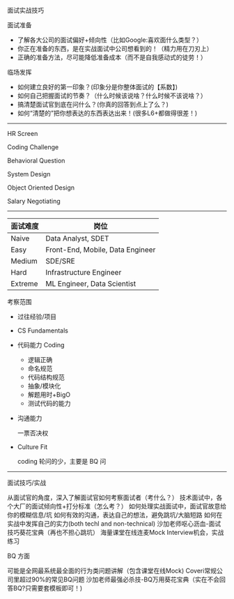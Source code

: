 面试实战技巧

面试准备

- 了解各大公司的面试偏好+倾向性（比如Google:喜欢面什么类型？）
- 你正在准备的东西，是在实战面试中公司想看到的！（精力用在刀刃上）
- 正确的准备方法，尽可能降低准备成本（而不是自我感动式的徒劳！）

临场发挥

- 如何建立良好的第一印象？(印象分是你整体面试的【系数】)
- 如何自己把握面试的节奏？（什么时候该说啥？什么时候不该说啥？）
- 搞清楚面试官到底在问什么？(你真的回答到点上了么？)
- 如何“清楚的”把你想表达的东西表达出来！(很多L6+都做得很差！)

---

HR Screen

Coding Challenge

Behavioral Question

System Design

Object Oriented Design

Salary Negotiating

---

| 面试难度 | 岗位                             |
| -------- | -------------------------------- |
| Naive    | Data Analyst, SDET               |
| Easy     | Front-End, Mobile, Data Engineer |
| Medium   | SDE/SRE                          |
| Hard     | Infrastructure Engineer          |
| Extreme  | ML Engineer, Data Scientist      |

考察范围

- 过往经验/项目

- CS Fundamentals

- 代码能力 Coding

  - 逻辑正确
  - 命名规范
  - 代码结构规范
  - 抽象/模块化
  - 解题用时+BigO
  - 测试代码的能力

- 沟通能力

  一票否决权

- Culture Fit

  coding 轮问的少，主要是 BQ 问

---

面试技巧/实战

从面试官的角度，深入了解面试官如何考察面试者（考什么？）
技术面试中，各个大厂的面试倾向性+打分标准（怎么考？）
如何处理实战面试中，面试官故意给你的模糊信息/坑
如何有效的沟通，表达自己的想法，避免跳坑/大脑短路
如何在实战中发挥自己的实力(both techl and non-technical)
沙加老师呕心沥血-面试技巧葵花宝典（再也不担心跳坑）
海量课堂在线连麦Mock Interview机会，实战练习

BQ 方面

可能是全网最系统最全面的行为类问题讲解（包含课堂在线Mock)
Coveri常规公司里超过90%的常见BQ问题
沙加老师最强必杀技-BQ万用葵花宝典（实在不会回答BQ?只需要套模板即可！)


